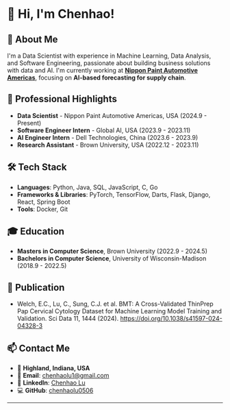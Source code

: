 # 👋 Hi, I'm Chenhao!

## 🚀 About Me
I'm a Data Scientist with experience in Machine Learning, Data Analysis, and Software Engineering, passionate about building business solutions with data and AI. I'm currently working at **[Nippon Paint Automotive Americas](https://www.nipponpaintamericas.com/)**, focusing on **AI-based forecasting for supply chain**.

## 💼 Professional Highlights
- **Data Scientist** - Nippon Paint Automotive Americas, USA (2024.9 - Present)
- **Software Engineer Intern** - Global AI, USA (2023.9 - 2023.11)
- **AI Engineer Intern** - Dell Technologies, China (2023.6 - 2023.9)
- **Research Assistant** - Brown University, USA (2022.12 - 2023.11)

## 🛠️ Tech Stack
- **Languages**: Python, Java, SQL, JavaScript, C, Go
- **Frameworks & Libraries**: PyTorch, TensorFlow, Darts, Flask, Django, React, Spring Boot
- **Tools**: Docker, Git

## 🎓 Education
- **Masters in Computer Science**, Brown University (2022.9 - 2024.5)
- **Bachelors in Computer Science**, University of Wisconsin-Madison (2018.9 - 2022.5)

## 📄 Publication
- Welch, E.C., Lu, C., Sung, C.J. et al. BMT: A Cross-Validated ThinPrep Pap Cervical Cytology Dataset for Machine Learning Model Training and Validation. Sci Data 11, 1444 (2024). https://doi.org/10.1038/s41597-024-04328-3

## 📫 Contact Me
- 📍 **Highland, Indiana, USA**
- 📧 **Email**: chenhaolu1@gmail.com
- 💼 **LinkedIn**: [Chenhao Lu](https://www.linkedin.com/in/chenhaolu/)
- 💻 **GitHub**: [chenhaolu0506](https://github.com/chenhaolu0506)
---
